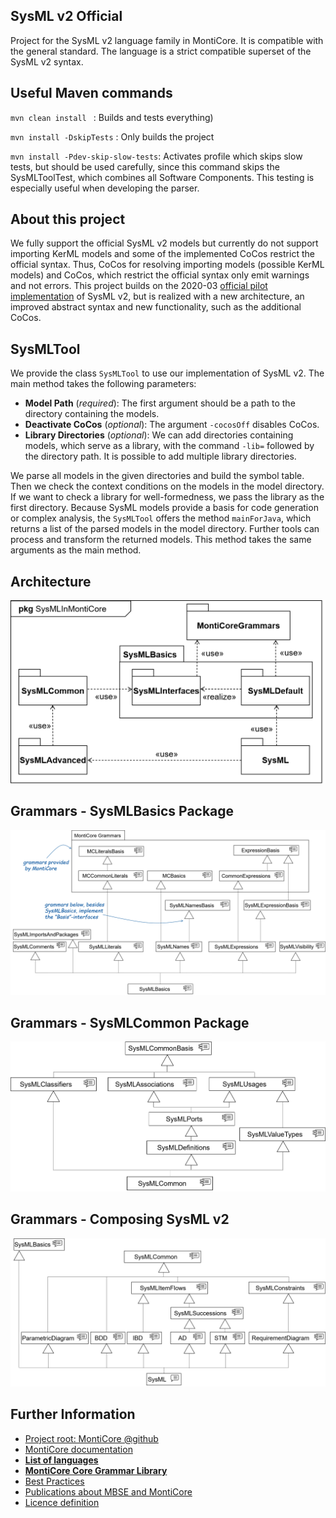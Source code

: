 <!-- (c) https://github.com/MontiCore/monticore -->
## SysML v2 Official

Project for the SysML v2 language family in MontiCore. It is compatible with the general standard.
The language is a strict compatible superset of the SysML v2 syntax. 


## Useful Maven commands

``mvn clean install `` : Builds and tests everything)

``mvn install -DskipTests`` : Only builds the project

``mvn install -Pdev-skip-slow-tests``:  Activates profile which skips slow tests, but should be used carefully, since
 this command skips the SysMLToolTest, which combines all Software Components. 
 This testing is especially useful when developing the parser.

## About this project
We fully support the official SysML  v2 models but currently do not support importing KerML models and some of the
 implemented CoCos restrict the official syntax. 
Thus, CoCos for resolving importing models (possible KerML models) and CoCos, which restrict the official syntax 
 only emit warnings and not errors. 
This project builds on the 2020-03 
 [official pilot implementation](http://openmbee.org/sysml-v2-release/2020-03)
 of SysML v2, but is realized with a new architecture,
 an improved abstract syntax and new functionality, such as the additional CoCos. 
 ## SysMLTool
 
 We provide the class `SysMLTool` to use our implementation of SysML v2. The main method takes the following parameters:
 - **Model Path** (_required_): The first argument should be a path to the directory containing the models.
 - **Deactivate CoCos** (_optional_): The argument `-cocosOff` disables CoCos.
 - **Library Directories** (_optional_): We can add directories containing models, which serve as a library, with the command `-lib=` followed by the directory path. It is possible to add multiple library directories.
  
 We parse all models in the given directories and build the symbol table. 
 Then we check the context conditions on the models in the model directory. 
 If we want to check a library for well-formedness, we pass the library as the first directory.
  Because SysML models provide a basis for code generation or complex analysis, the `SysMLTool` offers the method
   `mainForJava`, which returns a list of the parsed models in the model directory. 
   Further tools can process and transform the returned models. This method takes the same arguments as the main method.
   
 ## Architecture 
 ![Package Structure](architecturedoc/ArcPackageStructure.png)
 
 ## Grammars - SysMLBasics Package
 ![SysMLCommon](architecturedoc/basicsDefault.png)
   
 ## Grammars - SysMLCommon Package
 ![SysMLCommon](architecturedoc/common.png)
 
 ## Grammars - Composing SysML v2
 ![SysMLLangage](architecturedoc/SysMLAndAdvanced.png) 
 
 
 ## Further Information
 
 * [Project root: MontiCore @github](https://github.com/MontiCore/monticore)
 * [MontiCore documentation](http://www.monticore.de/)
 * [**List of languages**](https://github.com/MontiCore/monticore/blob/dev/docs/Languages.md)
 * [**MontiCore Core Grammar Library**](https://github.com/MontiCore/monticore/blob/dev/monticore-grammar/src/main/grammars/de/monticore/Grammars.md)
 * [Best Practices](https://github.com/MontiCore/monticore/blob/dev/docs/BestPractices.md)
 * [Publications about MBSE and MontiCore](https://www.se-rwth.de/publications/)
 * [Licence definition](https://github.com/MontiCore/monticore/blob/master/00.org/Licenses/LICENSE-MONTICORE-3-LEVEL.md)
